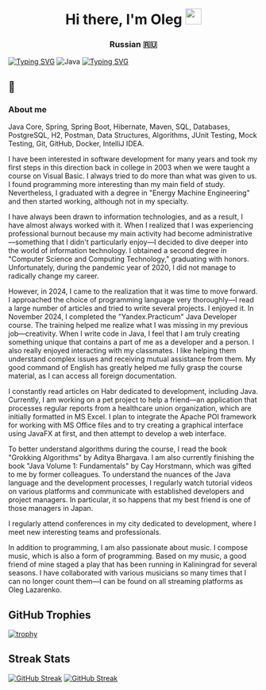 <h1 align="center">Hi there, I'm Oleg</a> 
<img src="https://github.com/blackcater/blackcater/raw/main/images/Hi.gif" height="32"/></h1>
<h3 align="center">Russian 🇷🇺</h3>

[![Typing SVG](https://readme-typing-svg.herokuapp.com?font=Fira+Code&pause=1000&color=2336BCF7&center=true&vCenter=true&random=true&width=435&lines=Java+developer)](https://git.io/typing-svg) ![Java](https://img.shields.io/badge/java-%23ED8B00.svg?style=for-the-badge&logo=openjdk&logoColor=white) [![Typing SVG](https://readme-typing-svg.herokuapp.com?font=Fira+Code&pause=1000&color=F70000&center=true&vCenter=true&random=true&width=435&lines=Java+developer)](https://git.io/typing-svg)
## 👋

### About me
Java Core, Spring, Spring Boot, Hibernate, Maven, SQL, Databases, PostgreSQL, H2, Postman, Data Structures, Algorithms, JUnit Testing, Mock Testing, Git, GitHub, Docker, IntelliJ IDEA.

I have been interested in software development for many years and took my first steps in this direction back in college in 2003 when we were taught a course on Visual Basic. I always tried to do more than what was given to us. I found programming more interesting than my main field of study. Nevertheless, I graduated with a degree in "Energy Machine Engineering" and then started working, although not in my specialty.

I have always been drawn to information technologies, and as a result, I have almost always worked with it. When I realized that I was experiencing professional burnout because my main activity had become administrative—something that I didn't particularly enjoy—I decided to dive deeper into the world of information technology. I obtained a second degree in "Computer Science and Computing Technology," graduating with honors. Unfortunately, during the pandemic year of 2020, I did not manage to radically change my career.

However, in 2024, I came to the realization that it was time to move forward. I approached the choice of programming language very thoroughly—I read a large number of articles and tried to write several projects. I enjoyed it. In November 2024, I completed the "Yandex.Practicum" Java Developer course. The training helped me realize what I was missing in my previous job—creativity. When I write code in Java, I feel that I am truly creating something unique that contains a part of me as a developer and a person. I also really enjoyed interacting with my classmates. I like helping them understand complex issues and receiving mutual assistance from them. My good command of English has greatly helped me fully grasp the course material, as I can access all foreign documentation.

I constantly read articles on Habr dedicated to development, including Java. Currently, I am working on a pet project to help a friend—an application that processes regular reports from a healthcare union organization, which are initially formatted in MS Excel. I plan to integrate the Apache POI framework for working with MS Office files and to try creating a graphical interface using JavaFX at first, and then attempt to develop a web interface.

To better understand algorithms during the course, I read the book "Grokking Algorithms" by Aditya Bhargava. I am also currently finishing the book "Java Volume 1: Fundamentals" by Cay Horstmann, which was gifted to me by former colleagues. To understand the nuances of the Java language and the development processes, I regularly watch tutorial videos on various platforms and communicate with established developers and project managers. In particular, it so happens that my best friend is one of those managers in Japan.

I regularly attend conferences in my city dedicated to development, where I meet new interesting teams and professionals.

In addition to programming, I am also passionate about music. I compose music, which is also a form of programming. Based on my music, a good friend of mine staged a play that has been running in Kaliningrad for several seasons. I have collaborated with various musicians so many times that I can no longer count them—I can be found on all streaming platforms as Oleg Lazarenko.

## GitHub Trophies
[![trophy](https://github-profile-trophy.vercel.app/?username=lazarx77)](https://github.comlazarx77/github-profile-trophy)

## Streak Stats
<a href="https://git.io/streak-stats"><img src="http://github-readme-streak-stats.herokuapp.com?user=lazarx77" alt="GitHub Streak" /></a>
[![GitHub Streak](http://github-readme-streak-stats.herokuapp.com?user=lazarx77)](https://git.io/streak-stats)


<!--
**lazarx77/lazarx77** is a ✨ _special_ ✨ repository because its `README.md` (this file) appears on your GitHub profile.

Here are some ideas to get you started:

- 🔭 I’m currently working on ...
- 🌱 I’m currently learning ...
- 👯 I’m looking to collaborate on ...
- 🤔 I’m looking for help with ...
- 💬 Ask me about ...
- 📫 How to reach me: ...
- 😄 Pronouns: ...
- ⚡ Fun fact: ...
-->
